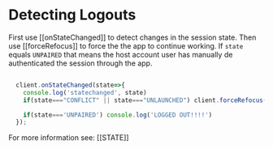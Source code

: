 # Detecting Logouts

First use [[onStateChanged]] to detect changes in the session state. Then use [[forceRefocus]] to force the the app to continue working. If `state` equals `UNPAIRED` that means the host account user has manually de authenticated the session through the app.

```javascript

  client.onStateChanged(state=>{
    console.log('statechanged', state)
    if(state==="CONFLICT" || state==="UNLAUNCHED") client.forceRefocus();

    if(state==='UNPAIRED') console.log('LOGGED OUT!!!!')
  });
```

For more information see: [[STATE]]
